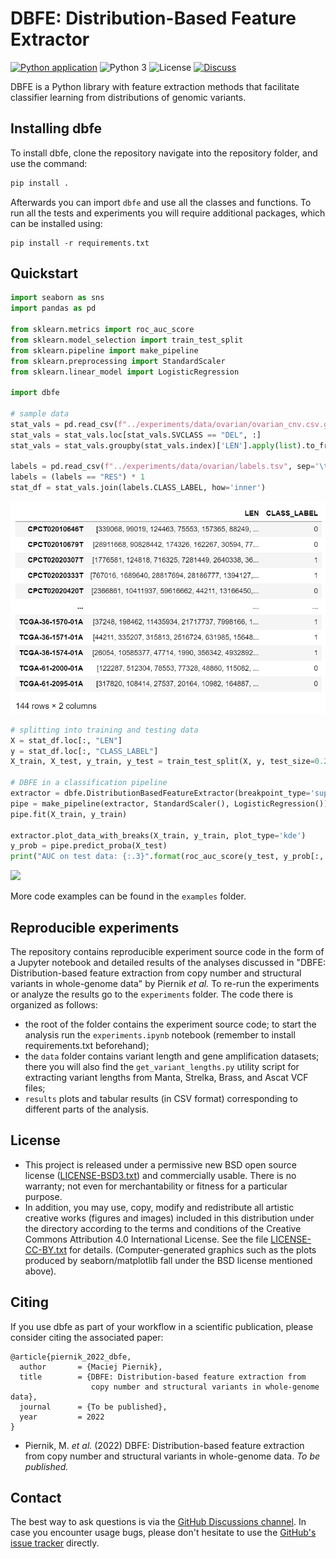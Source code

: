 # DBFE: Distribution-Based Feature Extractor
[![Python application](https://github.com/MNMdiagnostics/distribution_based_features/actions/workflows/python-app.yml/badge.svg?branch=main)](https://github.com/MNMdiagnostics/distribution_based_features/actions/workflows/python-app.yml)
![Python 3](https://img.shields.io/badge/python-3-blue.svg)
![License](https://img.shields.io/badge/license-BSD-blue.svg)
[![Discuss](https://img.shields.io/badge/discuss-github-blue.svg)](https://github.com/MNMdiagnostics/distribution_based_features/discussions)

DBFE is a Python library with feature extraction methods that facilitate classifier learning from distributions of genomic variants. 

## Installing dbfe

To install dbfe, clone the repository navigate into the repository folder, and use the command:

```bash
pip install .
```

Afterwards you can import `dbfe` and use all the classes and functions. To run all the tests and experiments you will require additional packages, which can be installed using:

```
pip install -r requirements.txt
```

## Quickstart

```python
import seaborn as sns
import pandas as pd

from sklearn.metrics import roc_auc_score
from sklearn.model_selection import train_test_split
from sklearn.pipeline import make_pipeline
from sklearn.preprocessing import StandardScaler
from sklearn.linear_model import LogisticRegression

import dbfe

# sample data
stat_vals = pd.read_csv(f"../experiments/data/ovarian/ovarian_cnv.csv.gz", index_col='SAMPLEID')
stat_vals = stat_vals.loc[stat_vals.SVCLASS == "DEL", :]
stat_vals = stat_vals.groupby(stat_vals.index)['LEN'].apply(list).to_frame()

labels = pd.read_csv(f"../experiments/data/ovarian/labels.tsv", sep='\t', index_col=0)
labels = (labels == "RES") * 1
stat_df = stat_vals.join(labels.CLASS_LABEL, how='inner')
```
![](./examples/img/dataset.png)

```python
# splitting into training and testing data
X = stat_df.loc[:, "LEN"]
y = stat_df.loc[:, "CLASS_LABEL"]
X_train, X_test, y_train, y_test = train_test_split(X, y, test_size=0.25, random_state=23, stratify=y)

# DBFE in a classification pipeline
extractor = dbfe.DistributionBasedFeatureExtractor(breakpoint_type='supervised', n_bins='auto', cv=10)
pipe = make_pipeline(extractor, StandardScaler(), LogisticRegression())
pipe.fit(X_train, y_train)

extractor.plot_data_with_breaks(X_train, y_train, plot_type='kde')
y_prob = pipe.predict_proba(X_test)
print("AUC on test data: {:.3}".format(roc_auc_score(y_test, y_prob[:, 1])))
```

![](./examples/img/dbfe_plot.png)

More code examples can be found in the `examples` folder.

## Reproducible experiments

The repository contains reproducible experiment source code in the form of a Jupyter notebook and detailed results of the analyses discussed in "DBFE: Distribution-based feature extraction from copy number and structural variants in whole-genome data" by Piernik *et al.* To re-run the experiments or analyze the results go to the `experiments` folder. The code there is organized as follows:

- the root of the folder contains the experiment source code; to start the analysis run the `experiments.ipynb` notebook (remember to install requirements.txt beforehand);
- the `data` folder contains variant length and gene amplification datasets; there you will also find the `get_variant_lengths.py` utility script for extracting variant lengths from Manta, Strelka, Brass, and Ascat VCF files;
- `results` plots and tabular results (in CSV format) corresponding to different parts of the analysis.

## License

- This project is released under a permissive new BSD open source license ([LICENSE-BSD3.txt](https://github.com/MNMdiagnostics/distribution_based_features/blob/master/LICENSE-BSD3.txt)) and commercially usable. There is no warranty; not even for merchantability or fitness for a particular purpose.
- In addition, you may use, copy, modify and redistribute all artistic creative works (figures and images) included in this distribution under the directory
according to the terms and conditions of the Creative Commons Attribution 4.0 International License.  See the file [LICENSE-CC-BY.txt](https://github.com/MNMdiagnostics/distribution_based_features/blob/master/LICENSE-CC-BY.txt) for details. (Computer-generated graphics such as the plots produced by seaborn/matplotlib fall under the BSD license mentioned above).

## Citing

If you use dbfe as part of your workflow in a scientific publication, please consider citing the associated paper:

```
@article{piernik_2022_dbfe,
  author       = {Maciej Piernik},
  title        = {DBFE: Distribution-based feature extraction from 
                  copy number and structural variants in whole-genome data},
  journal      = {To be published},
  year         = 2022
}
```

- Piernik, M. *et al.* (2022) DBFE: Distribution-based feature extraction from copy number and structural variants in whole-genome data. *To be published.*

## Contact

The best way to ask questions is via the [GitHub Discussions channel](https://github.com/MNMdiagnostics/distribution_based_features/discussions). In case you encounter usage bugs, please don't hesitate to use the [GitHub's issue tracker](https://github.com/MNMdiagnostics/distribution_based_features/issues) directly. 
